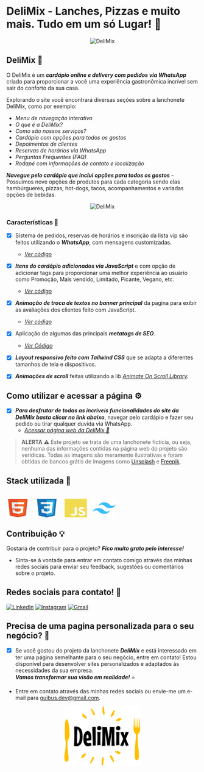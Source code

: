 
# DeliMix - Lanches, Pizzas e muito mais. Tudo em um só Lugar! :hamburger:
<p align="center">
  <img src="https://github.com/gui-bus/Delimix/blob/main/Gifs/DeliMixWeb.gif?raw=true" alt="DeliMix" width="800" />
</p>

## DeliMix :pizza:
O DeliMix é um ***cardápio online e delivery com pedidos via WhatsApp*** criado para proporcionar a você uma experiência gastronômica incrível sem sair do conforto da sua casa. 

Explorando o site você encontrará diversas seções sobre a lanchonete DeliMix, como por exemplo:

 - *Menu de navegação interativo*
 - *O que é a DeliMix?*
 - *Como são nossos serviços?*
 - *Cardápio com opções para todos os gostos*
 - *Depoimentos de clientes*
 - *Reservas de horários via WhatsApp*
 - *Perguntas Frequentes (FAQ)*
 - *Rodapé com informações de contato e localização*

 
***Navegue pelo cardápio que inclui opções para todos os gostos*** - Possuímos nove opções de produtos para cada categoria sendo elas hambúrgueres, pizzas, hot-dogs, tacos, acompanhamentos e variadas opções de bebidas. 

<p align="center">
  <img src="https://github.com/gui-bus/Delimix/blob/main/Gifs/Cardapio.gif?raw=true" alt="DeliMix" width="800" />
</p>

### Características :dart:

- [x] Sistema de pedidos, reservas de horários  e inscrição da lista vip são feitos utilizando o ***WhatsApp***, com mensagens customizadas.
	- *[Ver código](https://github.com/gui-bus/Delimix/blob/main/JavaScript/whats.js)*
- [x] ***Itens do cardápio adicionados via JavaScript*** e com opção de adicionar tags para proporcionar uma melhor experiência ao usuário como Promoção, Mais vendido, Limitado, Picante, Vegano, etc. 
	- *[Ver código](https://github.com/gui-bus/Delimix/blob/main/JavaScript/data.js)*
- [x] ***Animação de troca de textos no banner principal*** da pagina para exibir as avaliações dos clientes feito com JavaScript. 
	- *[Ver código](https://github.com/gui-bus/Delimix/blob/main/JavaScript/testemonials.js)*
 - [x] Aplicação de algumas das principais ***metatags de SEO***. 
	- *[Ver Código](https://github.com/gui-bus/Delimix/blob/main/index.html)*
- [x] ***Layout responsivo feito com Tailwind CSS*** que se adapta a diferentes tamanhos de tela e dispositivos.
- [x] ***Animações de scroll*** feitas utilizando a lib *[Animate On Scroll Library](https://cdnjs.com/libraries/aos).*


## Como utilizar e acessar a página :gear:

- [x] ***Para desfrutar de todas as incríveis funcionalidades do site da DeliMix basta clicar no link abaixo***, navegar pelo cardápio e fazer seu pedido ou tirar qualquer duvida via WhatsApp.
	- *[Acessar página web da DeliMix :pizza:](https://gui-bus.github.io/Delimix/)*


> **ALERTA** :warning:
> Este projeto se trata de uma lanchonete fictícia, ou seja, nenhuma das informações contidas na página web do projeto são verídicas. Todas as imagens são meramente ilustrativas e foram obtidas de bancos grátis de imagens como [Unsplash](https://unsplash.com/pt-br) e [Freepik](https://br.freepik.com/).

## Stack utilizada :dart:

<div style="display: inline_block"><br>
  <img align="center" alt="HTML" height="50" width="60" src="https://raw.githubusercontent.com/devicons/devicon/1119b9f84c0290e0f0b38982099a2bd027a48bf1/icons/html5/html5-original.svg"> &nbsp;&nbsp;
  <img align="center" alt="CSS" height="50" width="60" src="https://raw.githubusercontent.com/devicons/devicon/1119b9f84c0290e0f0b38982099a2bd027a48bf1/icons/css3/css3-original.svg"> &nbsp;&nbsp;
  <img align="center" alt="JavaScript" height="50" width="60" src="https://raw.githubusercontent.com/devicons/devicon/master/icons/javascript/javascript-plain.svg"> &nbsp;&nbsp;
  <img align="center" alt="Tailwind" height="50" width="60" src="https://raw.githubusercontent.com/devicons/devicon/1119b9f84c0290e0f0b38982099a2bd027a48bf1/icons/tailwindcss/tailwindcss-plain.svg"> &nbsp;&nbsp;
</div>

## Contribuição :bulb:

Gostaria de contribuir para o projeto? ***Fico muito grato pelo interesse!***

- Sinta-se à vontade para entrar em contato comigo através das minhas redes sociais para enviar seu feedback, sugestões ou comentários sobre o projeto.


## Redes sociais para contato! :speech_balloon:

[![LinkedIn](https://img.icons8.com/color/48/000000/linkedin.png)](https://www.linkedin.com/in/gui-bus/) 
[![Instagram](https://img.icons8.com/fluency/48/000000/instagram-new.png)](https://www.instagram.com/guibus_dev/)
[![Gmail](https://img.icons8.com/fluency/48/000000/gmail.png)](mailto:guibus.dev@gmail.com)


## Precisa de uma pagina personalizada para o seu negócio? :rocket:

- [x] Se você gostou do projeto da lanchonete ***DeliMix*** e está interessado em ter uma página semelhante para o seu negócio, entre em contato! Estou disponível para desenvolver sites personalizados e adaptados às necessidades da sua empresa. <br> ***Vamos transformar sua visão em realidade!*** :star: 

-  Entre em contato através das minhas redes sociais ou envie-me um e-mail para [guibus.dev@gmail.com](mailto:guibus.dev@gmail.com).


<p align="center">
  <img src="https://github.com/gui-bus/Delimix/blob/main/src/img/DeliMix_Logo.png?raw=true" alt="DeliMix" width="200" />
</p>
